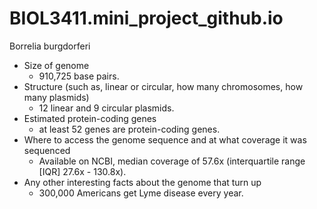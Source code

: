 # BIOL3411.mini_project_github.io
Borrelia burgdorferi
- Size of genome
  - 910,725 base pairs.
- Structure (such as, linear or circular, how many chromosomes, how many plasmids)
  - 12 linear and 9 circular plasmids.
- Estimated protein-coding genes
  - at least 52 genes are protein-coding genes. 
- Where to access the genome sequence and at what coverage it was sequenced
  - Available on NCBI, median coverage of 57.6x (interquartile range [IQR] 27.6x - 130.8x).
- Any other interesting facts about the genome that turn up
  -   300,000 Americans get Lyme disease every year.
